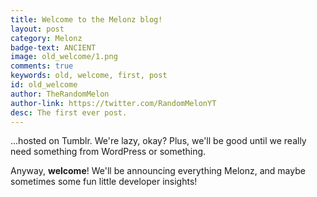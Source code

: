 ```yaml
---
title: Welcome to the Melonz blog!
layout: post
category: Melonz
badge-text: ANCIENT
image: old_welcome/1.png
comments: true
keywords: old, welcome, first, post
id: old_welcome
author: TheRandomMelon
author-link: https://twitter.com/RandomMelonYT
desc: The first ever post.
---
```


...hosted on Tumblr. We're lazy, okay? Plus, we'll be good until we really need something from WordPress or something.


Anyway, **welcome**! We'll be announcing everything Melonz, and maybe sometimes some fun little developer insights!